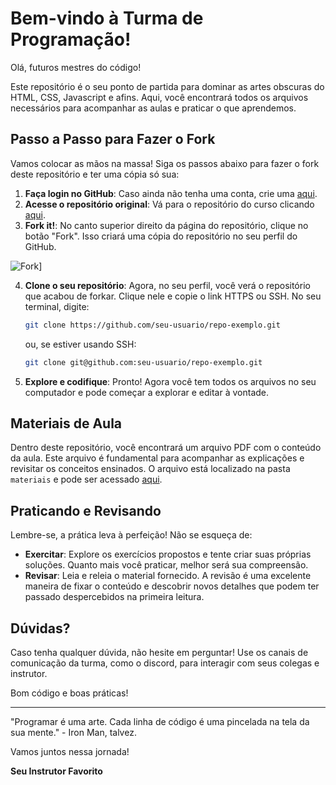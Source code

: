 # Bem-vindo à Turma de Programação!

Olá, futuros mestres do código!

Este repositório é o seu ponto de partida para dominar as artes obscuras do HTML, CSS, Javascript e afins. Aqui, você encontrará todos os arquivos necessários para acompanhar as aulas e praticar o que aprendemos.

## Passo a Passo para Fazer o Fork

Vamos colocar as mãos na massa! Siga os passos abaixo para fazer o fork deste repositório e ter uma cópia só sua:

1. **Faça login no GitHub**: Caso ainda não tenha uma conta, crie uma [aqui](https://github.com/).
2. **Acesse o repositório original**: Vá para o repositório do curso clicando [aqui](https://github.com/Prisma-Tech-Brasil/aula-11).
3. **Fork it!**: No canto superior direito da página do repositório, clique no botão "Fork". Isso criará uma cópia do repositório no seu perfil do GitHub.

![Fork](https://github.com/FortAwesome/Font-Awesome/issues/14803#issue-424557006)]

4. **Clone o seu repositório**: Agora, no seu perfil, você verá o repositório que acabou de forkar. Clique nele e copie o link HTTPS ou SSH. No seu terminal, digite:

   ```bash
   git clone https://github.com/seu-usuario/repo-exemplo.git
   ```

   ou, se estiver usando SSH:

   ```bash
   git clone git@github.com:seu-usuario/repo-exemplo.git
   ```

5. **Explore e codifique**: Pronto! Agora você tem todos os arquivos no seu computador e pode começar a explorar e editar à vontade.

## Materiais de Aula

Dentro deste repositório, você encontrará um arquivo PDF com o conteúdo da aula. Este arquivo é fundamental para acompanhar as explicações e revisitar os conceitos ensinados. O arquivo está localizado na pasta `materiais` e pode ser acessado [aqui](materiais/aula.pdf).

## Praticando e Revisando

Lembre-se, a prática leva à perfeição! Não se esqueça de:

- **Exercitar**: Explore os exercícios propostos e tente criar suas próprias soluções. Quanto mais você praticar, melhor será sua compreensão.
- **Revisar**: Leia e releia o material fornecido. A revisão é uma excelente maneira de fixar o conteúdo e descobrir novos detalhes que podem ter passado despercebidos na primeira leitura.

## Dúvidas?

Caso tenha qualquer dúvida, não hesite em perguntar! Use os canais de comunicação da turma, como o discord, para interagir com seus colegas e instrutor.

Bom código e boas práticas!

---

"Programar é uma arte. Cada linha de código é uma pincelada na tela da sua mente." - Iron Man, talvez.

Vamos juntos nessa jornada!

**Seu Instrutor Favorito**
